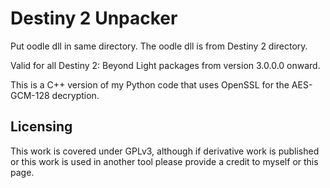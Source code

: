# Destiny 2 Unpacker
Put oodle dll in same directory. The oodle dll is from Destiny 2 directory.

Valid for all Destiny 2: Beyond Light packages from version 3.0.0.0 onward.

This is a C++ version of my Python code that uses OpenSSL for the AES-GCM-128 decryption.

## Licensing

This work is covered under GPLv3, although if derivative work is published or this work is used in another tool please provide a credit to myself or this page.

